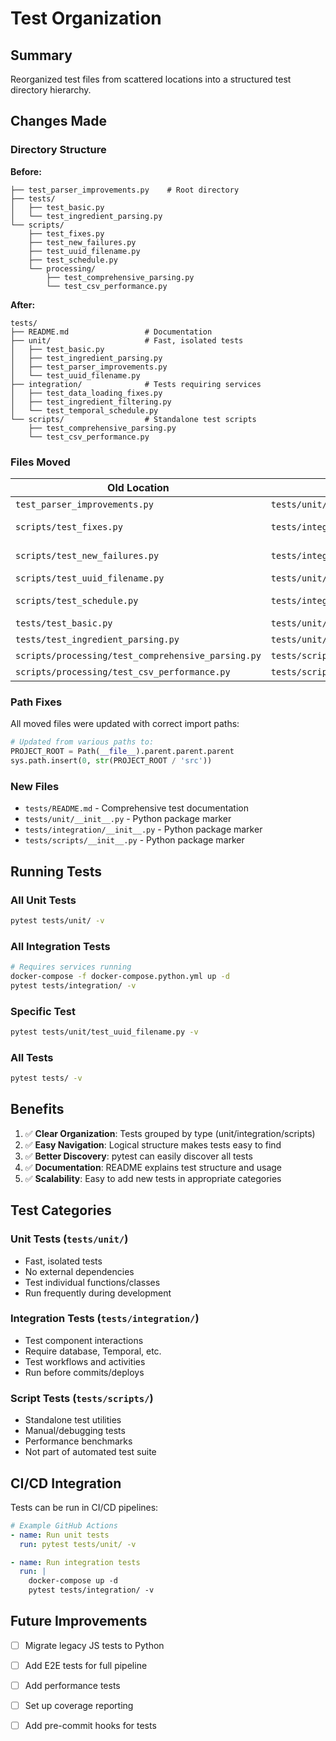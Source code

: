 # Test Organization

## Summary

Reorganized test files from scattered locations into a structured test directory hierarchy.

## Changes Made

### Directory Structure

**Before:**
```
├── test_parser_improvements.py    # Root directory
├── tests/
│   ├── test_basic.py
│   └── test_ingredient_parsing.py
└── scripts/
    ├── test_fixes.py
    ├── test_new_failures.py
    ├── test_uuid_filename.py
    ├── test_schedule.py
    └── processing/
        ├── test_comprehensive_parsing.py
        └── test_csv_performance.py
```

**After:**
```
tests/
├── README.md                 # Documentation
├── unit/                     # Fast, isolated tests
│   ├── test_basic.py
│   ├── test_ingredient_parsing.py
│   ├── test_parser_improvements.py
│   └── test_uuid_filename.py
├── integration/              # Tests requiring services
│   ├── test_data_loading_fixes.py
│   ├── test_ingredient_filtering.py
│   └── test_temporal_schedule.py
└── scripts/                  # Standalone test scripts
    ├── test_comprehensive_parsing.py
    └── test_csv_performance.py
```

### Files Moved

| Old Location | New Location | Type |
|-------------|--------------|------|
| `test_parser_improvements.py` | `tests/unit/test_parser_improvements.py` | Unit test |
| `scripts/test_fixes.py` | `tests/integration/test_data_loading_fixes.py` | Integration test |
| `scripts/test_new_failures.py` | `tests/integration/test_ingredient_filtering.py` | Integration test |
| `scripts/test_uuid_filename.py` | `tests/unit/test_uuid_filename.py` | Unit test |
| `scripts/test_schedule.py` | `tests/integration/test_temporal_schedule.py` | Integration test |
| `tests/test_basic.py` | `tests/unit/test_basic.py` | Unit test |
| `tests/test_ingredient_parsing.py` | `tests/unit/test_ingredient_parsing.py` | Unit test |
| `scripts/processing/test_comprehensive_parsing.py` | `tests/scripts/test_comprehensive_parsing.py` | Script |
| `scripts/processing/test_csv_performance.py` | `tests/scripts/test_csv_performance.py` | Script |

### Path Fixes

All moved files were updated with correct import paths:
```python
# Updated from various paths to:
PROJECT_ROOT = Path(__file__).parent.parent.parent
sys.path.insert(0, str(PROJECT_ROOT / 'src'))
```

### New Files

- `tests/README.md` - Comprehensive test documentation
- `tests/unit/__init__.py` - Python package marker
- `tests/integration/__init__.py` - Python package marker
- `tests/scripts/__init__.py` - Python package marker

## Running Tests

### All Unit Tests
```bash
pytest tests/unit/ -v
```

### All Integration Tests
```bash
# Requires services running
docker-compose -f docker-compose.python.yml up -d
pytest tests/integration/ -v
```

### Specific Test
```bash
pytest tests/unit/test_uuid_filename.py -v
```

### All Tests
```bash
pytest tests/ -v
```

## Benefits

1. ✅ **Clear Organization**: Tests grouped by type (unit/integration/scripts)
2. ✅ **Easy Navigation**: Logical structure makes tests easy to find
3. ✅ **Better Discovery**: pytest can easily discover all tests
4. ✅ **Documentation**: README explains test structure and usage
5. ✅ **Scalability**: Easy to add new tests in appropriate categories

## Test Categories

### Unit Tests (`tests/unit/`)
- Fast, isolated tests
- No external dependencies
- Test individual functions/classes
- Run frequently during development

### Integration Tests (`tests/integration/`)
- Test component interactions
- Require database, Temporal, etc.
- Test workflows and activities
- Run before commits/deploys

### Script Tests (`tests/scripts/`)
- Standalone test utilities
- Manual/debugging tests
- Performance benchmarks
- Not part of automated test suite

## CI/CD Integration

Tests can be run in CI/CD pipelines:

```yaml
# Example GitHub Actions
- name: Run unit tests
  run: pytest tests/unit/ -v

- name: Run integration tests
  run: |
    docker-compose up -d
    pytest tests/integration/ -v
```

## Future Improvements

- [ ] Migrate legacy JS tests to Python
- [ ] Add E2E tests for full pipeline
- [ ] Add performance tests
- [ ] Set up coverage reporting
- [ ] Add pre-commit hooks for tests

